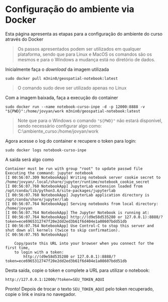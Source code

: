 # Configuração do ambiente via Docker

Esta página apresenta as etapas para a configuração do ambiente do curso através do Docker

> Os passos apresentados podem ser utilizados em qualquer plataforma, sendo que para Linux e MacOS os comandos são os mesmos e para o Windows a mudança está no diretório de dados.

Inicialmente faça o *download* da imagem utilizada

```shell
sudo docker pull m3nin0/geospatial-notebook:latest
```

> O comando sudo deve ser utilizado apenas no Linux

Com a imagem baixada, faça a execução do container

```shell
sudo docker run --name notebook-curso-inpe -d -p 12000:8888 -v "${PWD}":/home/jovyan/work m3nin0/geospatial-notebook:latest
```

> Note que para o Windows o comando `"${PWD}"` não estará disponível, sendo necessário configurar algo como:  C:\ambiente_curso:/home/jovyan/work

Agora acesse o log do container e recupere o token para login:

```shell
sudo docker logs notebook-curso-inpe
```

A saída será algo como

```
Container must be run with group "root" to update passwd file
Executing the command: jupyter notebook
[I 00:56:07.309 NotebookApp] Writing notebook server cookie secret to /home/jovyan/.local/share/jupyter/runtime/notebook_cookie_secret
[I 00:56:07.760 NotebookApp] JupyterLab extension loaded from /opt/conda/lib/python3.6/site-packages/jupyterlab
[I 00:56:07.760 NotebookApp] JupyterLab application directory is /opt/conda/share/jupyter/lab
[I 00:56:07.764 NotebookApp] Serving notebooks from local directory: /home/jovyan
[I 00:56:07.764 NotebookApp] The Jupyter Notebook is running at:
[I 00:56:07.764 NotebookApp] http://(d9e58d535280 or 127.0.0.1):8888/?token=ece6965312747f20e2dd2ed3b61f6d404e1a08607bdd51db
[I 00:56:07.764 NotebookApp] Use Control-C to stop this server and shut down all kernels (twice to skip confirmation).
[C 00:56:07.765 NotebookApp] 
    
    Copy/paste this URL into your browser when you connect for the first time,
    to login with a token:
        http://(d9e58d535280 or 127.0.0.1):8888/?token=ece6965312747f20e2dd2ed3b61f6d404e1a08607bdd51db
```

Desta saída, copie o token e complete a URL para utilizar o notebook:

`
http://127.0.0.1:12000/?token=SEU_TOKEN_AQUI
`

Pronto! Depois de trocar o texto `SEU_TOKEN_AQUI` pelo token recuperado, copie o link e insira no navegador.
